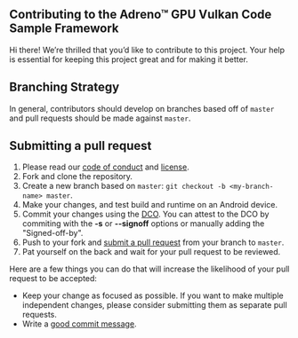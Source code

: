 ## Contributing to the Adreno™ GPU Vulkan Code Sample Framework

Hi there!
We’re thrilled that you’d like to contribute to this project.
Your help is essential for keeping this project great and for making it better.

## Branching Strategy

In general, contributors should develop on branches based off of `master` and pull requests should be made against `master`.

## Submitting a pull request

1. Please read our [code of conduct](CODE-OF-CONDUCT.md) and [license](LICENSE.txt).
2. Fork and clone the repository.
3. Create a new branch based on `master`: `git checkout -b <my-branch-name> master`.
4. Make your changes, and test build and runtime on an Android device.
5. Commit your changes using the [DCO](http://developercertificate.org/). You can attest to the DCO by commiting with the **-s** or **--signoff** options or manually adding the "Signed-off-by".
6. Push to your fork and [submit a pull request](https://github.com/quic/adreno-gpu-vulkan-code-sample-framework/pulls) from your branch to `master`.
7. Pat yourself on the back and wait for your pull request to be reviewed.

Here are a few things you can do that will increase the likelihood of your pull request to be accepted:

- Keep your change as focused as possible.
  If you want to make multiple independent changes, please consider submitting them as separate pull requests.
- Write a [good commit message](http://tbaggery.com/2008/04/19/a-note-about-git-commit-messages.html).